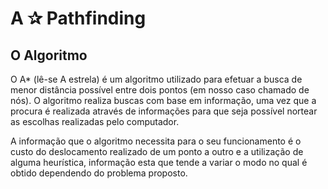 # A ✰ Pathfinding

## O Algoritmo

O A* (lê-se A estrela) é um algoritmo utilizado para efetuar a busca de menor distância possível entre dois pontos (em nosso caso chamado de nós). O algoritmo realiza buscas com base em informação, uma vez que a procura é realizada através de informações para que seja possível nortear as escolhas realizadas pelo computador.

A informação que o algoritmo necessita para o seu funcionamento é o custo do deslocamento realizado de um ponto a outro e a utilização de alguma heurística, informação esta que tende a variar o modo no qual é obtido dependendo do problema proposto.

